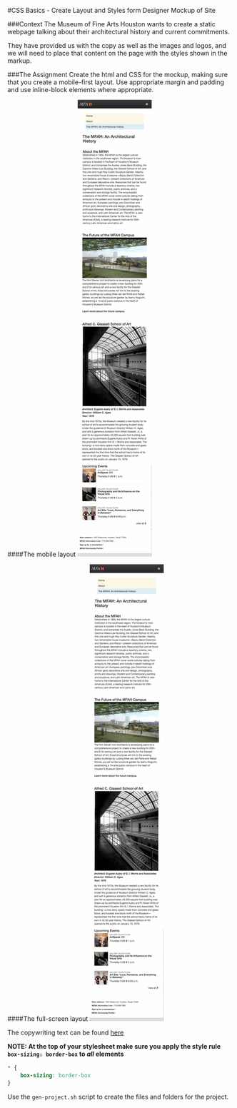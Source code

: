 #CSS Basics - Create Layout and Styles form Designer Mockup of Site

###Context
The Museum of Fine Arts Houston wants to create a static webpage talking about their architectural history and current commitments.  

They have provided us with the copy as well as the images and logos, and we will need to place that content on the page with the styles shown in the markup.

###The Assignment
Create the html and CSS for the mockup, making sure that you create a mobile-first layout. Use appropriate margin and padding and use inline-block elements where appropriate.


####The mobile layout
![mobile](./mfah-mobile-layout-mockup.png)


####The full-screen layout
![full](./mfah-mobile-layout-mockup.png)

The copywriting text can be found [here](./mfah-architecture-site-copy.txt)

**NOTE: At the top of your stylesheet make sure you apply the style rule `box-sizing: border-box` to *all* elements**

```css
* {
    box-sizing: border-box
}
```

Use the `gen-project.sh` script to create the files and folders for the project. 
